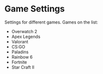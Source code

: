 # Game Settings

Settings for different games. 
Games on the list:

* Overwatch 2
* Apex Legends
* Valorant
* CS:GO
* Paladins
* Rainbow 6
* Fortnite
* Star Craft II